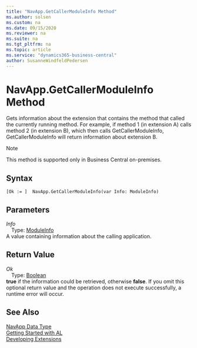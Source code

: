 ```yaml
---
title: "NavApp.GetCallerModuleInfo Method"
ms.author: solsen
ms.custom: na
ms.date: 09/15/2020
ms.reviewer: na
ms.suite: na
ms.tgt_pltfrm: na
ms.topic: article
ms.service: "dynamics365-business-central"
author: SusanneWindfeldPedersen
---
```

[//]: # (START>DO_NOT_EDIT)
[//]: # (IMPORTANT:Do not edit any of the content between here and the END>DO_NOT_EDIT.)
[//]: # (Any modifications should be made in the .xml files in the ModernDev repo.)
# NavApp.GetCallerModuleInfo Method
Gets information about the extension that contains the method that called the currently running method.
For example, if method 1 (in extension A) calls method 2 (in extension B), which then calls GetCallerModuleInfo, GetCallerModuleInfo will return information about extension B.
    

> [!NOTE]
> This method is supported only in Business Central on-premises.

## Syntax
```
[Ok := ]  NavApp.GetCallerModuleInfo(var Info: ModuleInfo)
```
## Parameters
*Info*  
&emsp;Type: [ModuleInfo](../moduleinfo/moduleinfo-data-type.md)  
A value containing information about the calling application.  


## Return Value
*Ok*  
&emsp;Type: [Boolean](../boolean/boolean-data-type.md)  
**true** if the information could be retrieved, otherwise **false**. If you omit this optional return value and the operation does not execute successfully, a runtime error will occur.    


[//]: # (IMPORTANT: END>DO_NOT_EDIT)
## See Also
[NavApp Data Type](navapp-data-type.md)  
[Getting Started with AL](../../devenv-get-started.md)  
[Developing Extensions](../../devenv-dev-overview.md)